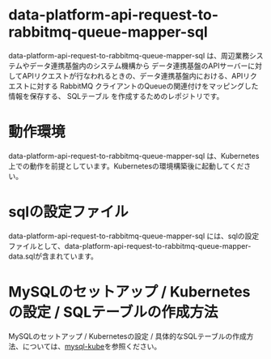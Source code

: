 # data-platform-api-request-to-rabbitmq-queue-mapper-sql
data-platform-api-request-to-rabbitmq-queue-mapper-sql は、周辺業務システムやデータ連携基盤内のシステム機構から データ連携基盤のAPIサーバーに対してAPIリクエストが行なわれるときの、データ連携基盤内における、APIリクエストに対する RabbitMQ クライアントのQueueの関連付けをマッピングした情報を保存する、 SQLテーブル を作成するためのレポジトリです。  

# 動作環境
data-platform-api-request-to-rabbitmq-queue-mapper-sql は、Kubernetes上での動作を前提としています。Kubernetesの環境構築後に起動してください。  

# sqlの設定ファイル
data-platform-api-request-to-rabbitmq-queue-mapper-sql には、sqlの設定ファイルとして、data-platform-api-request-to-rabbitmq-queue-mapper-data.sqlが含まれています。  

# MySQLのセットアップ / Kubernetesの設定 / SQLテーブルの作成方法  
MySQLのセットアップ / Kubernetesの設定 / 具体的なSQLテーブルの作成方法、については、[mysql-kube](https://github.com/latonaio/mysql-kube)を参照ください。  